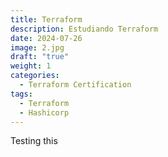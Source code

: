 ```yaml
---
title: Terraform
description: Estudiando Terraform
date: 2024-07-26
image: 2.jpg
draft: "true"
weight: 1
categories:
  - Terraform Certification
tags: 
  - Terraform
  - Hashicorp
---
```

Testing this